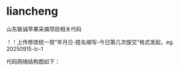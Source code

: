# liancheng
山东联诚苹果采摘项目相关代码

！！上传修改统一按“年月日-姓名缩写-今日第几次提交”格式发起，eg. 20250915-lc-1

代码网络结构图如下：
<!-- readme-tree start -->

<!-- readme-tree end -->
